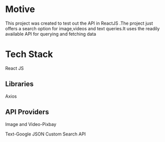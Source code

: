 # Motive
This project was created to test out the API in ReactJS .The project just offers a search option for image,videos and text queries.It uses the readily available API for querying and fetching data
# Tech Stack
React JS

## Libraries
Axios

## API Providers
Image and Video-Pixbay


Text-Google JSON Custom Search API
